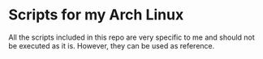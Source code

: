 # Scripts for my Arch Linux

All the scripts included in this repo are very specific to me and should not be executed as it is. However, they can be used as reference.